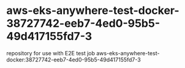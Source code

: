 # aws-eks-anywhere-test-docker-38727742-eeb7-4ed0-95b5-49d417155fd7-3
repository for use with E2E test job aws-eks-anywhere-test-docker:38727742-eeb7-4ed0-95b5-49d417155fd7-3
